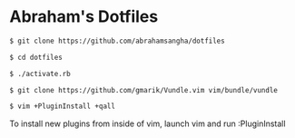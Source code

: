 # Abraham's Dotfiles

```bash
$ git clone https://github.com/abrahamsangha/dotfiles

$ cd dotfiles

$ ./activate.rb

$ git clone https://github.com/gmarik/Vundle.vim vim/bundle/vundle

$ vim +PluginInstall +qall
```
To install new plugins from inside of vim, launch vim and run :PluginInstall

